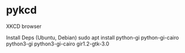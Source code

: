 # pykcd
XKCD browser

Install Deps (Ubuntu, Debian)
sudo apt install python-gi python-gi-cairo python3-gi python3-gi-cairo gir1.2-gtk-3.0
